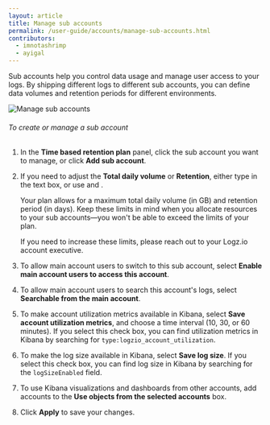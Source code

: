 ```yaml
---
layout: article
title: Manage sub accounts
permalink: /user-guide/accounts/manage-sub-accounts.html
contributors:
  - imnotashrimp
  - ayigal
---
```


Sub accounts help you control data usage and manage user access to your logs. By shipping different logs to different sub accounts, you can define data volumes and retention periods for different environments.

![Manage sub accounts]({{site.baseurl}}/images/accounts/accounts--manage-sub-account.png)

###### To create or manage a sub account

1. In the **Time based retention plan** panel, click the sub account you want to manage, or click **Add sub account**.

2. If you need to adjust the **Total daily volume** or **Retention**, either type in the text box, or use <i class="li li-plus"></i> and <i class="li li-minus"></i>.

    <div class="info-box note">
      Your plan allows for a maximum total daily volume (in GB) and retention period (in days). Keep these limits in mind when you allocate resources to your sub accounts—you won't be able to exceed the limits of your plan. 
      
      If you need to increase these limits, please reach out to your Logz.io account executive.
    </div>

2. To allow main account users to switch to this sub account, select **Enable main account users to access this account**. 

3. To allow main account users to search this account's logs, select **Searchable from the main account**.

4. To make account utilization metrics available in Kibana, select **Save account utilization metrics**, and choose a time interval (10, 30, or 60 minutes). If you select this check box, you can find utilization metrics in Kibana by searching for `type:logzio_account_utilization`.

5. To make the log size available in Kibana, select **Save log size**. If you select this check box, you can find log size in Kibana by searching for the `logSizeEnabled` field.

6. To use Kibana visualizations and dashboards from other accounts, add accounts to the **Use objects from the selected accounts** box.

7. Click **Apply** to save your changes.